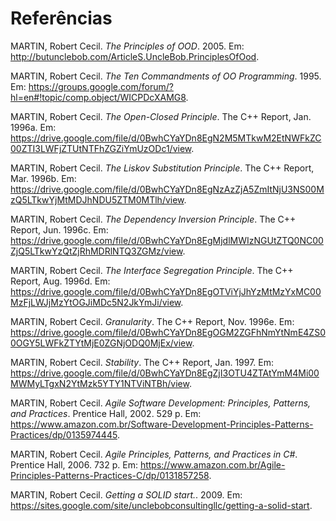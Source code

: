 # Referências

MARTIN, Robert Cecil. _The Principles of OOD_. 2005. Em: <http://butunclebob.com/ArticleS.UncleBob.PrinciplesOfOod>.

MARTIN, Robert Cecil. _The Ten Commandments of OO Programming_. 1995. Em: <https://groups.google.com/forum/?hl=en#!topic/comp.object/WICPDcXAMG8>.

MARTIN, Robert Cecil. _The Open-Closed Principle_. The C++ Report, Jan. 1996a. Em: <https://drive.google.com/file/d/0BwhCYaYDn8EgN2M5MTkwM2EtNWFkZC00ZTI3LWFjZTUtNTFhZGZiYmUzODc1/view>.

MARTIN, Robert Cecil. _The Liskov Substitution Principle_. The C++ Report, Mar. 1996b. Em: <https://drive.google.com/file/d/0BwhCYaYDn8EgNzAzZjA5ZmItNjU3NS00MzQ5LTkwYjMtMDJhNDU5ZTM0MTlh/view>.

MARTIN, Robert Cecil. _The Dependency Inversion Principle_. The C++ Report, Jun. 1996c. Em: <https://drive.google.com/file/d/0BwhCYaYDn8EgMjdlMWIzNGUtZTQ0NC00ZjQ5LTkwYzQtZjRhMDRlNTQ3ZGMz/view>.

MARTIN, Robert Cecil. _The Interface Segregation Principle_. The C++ Report, Aug. 1996d. Em: <https://drive.google.com/file/d/0BwhCYaYDn8EgOTViYjJhYzMtMzYxMC00MzFjLWJjMzYtOGJiMDc5N2JkYmJi/view>.

MARTIN, Robert Cecil. _Granularity_. The C++ Report, Nov. 1996e. Em: <https://drive.google.com/file/d/0BwhCYaYDn8EgOGM2ZGFhNmYtNmE4ZS00OGY5LWFkZTYtMjE0ZGNjODQ0MjEx/view>.

MARTIN, Robert Cecil. _Stability_. The C++ Report, Jan. 1997. Em: <https://drive.google.com/file/d/0BwhCYaYDn8EgZjI3OTU4ZTAtYmM4Mi00MWMyLTgxN2YtMzk5YTY1NTViNTBh/view>.

MARTIN, Robert Cecil. _Agile Software Development: Principles, Patterns, and Practices_. Prentice Hall, 2002. 529 p. Em: <https://www.amazon.com.br/Software-Development-Principles-Patterns-Practices/dp/0135974445>.

MARTIN, Robert Cecil. _Agile Principles, Patterns, and Practices in C#_. Prentice Hall, 2006. 732 p. Em: <https://www.amazon.com.br/Agile-Principles-Patterns-Practices-C/dp/0131857258>.

MARTIN, Robert Cecil. _Getting a SOLID start._. 2009. Em: <https://sites.google.com/site/unclebobconsultingllc/getting-a-solid-start>.
